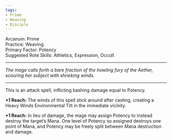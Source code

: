 ```yaml
---
tags:
- Prime
- Weaving
- Disciple
---
```


Arcanum: Prime\
Practice: Weaving\
Primary Factor: Potency\
Suggested Rote Skills: Athletics, Expression, Occult

---

_The mage calls forth a bare fraction of the howling fury of the Aether, scouring her subject with shrieking winds._

---

This is an attack spell, inflicting bashing damage equal to Potency.

**+1 Reach:** The winds of this spell stick around after casting, creating a Heavy Winds Environmental Tilt in the immediate vicinity.

**+1 Reach:** In lieu of damage, the mage may assign Potency to instead destroy the target’s Mana. One level of Potency so assigned destroys one point of Mana, and Potency may be freely split between Mana destruction and damage.